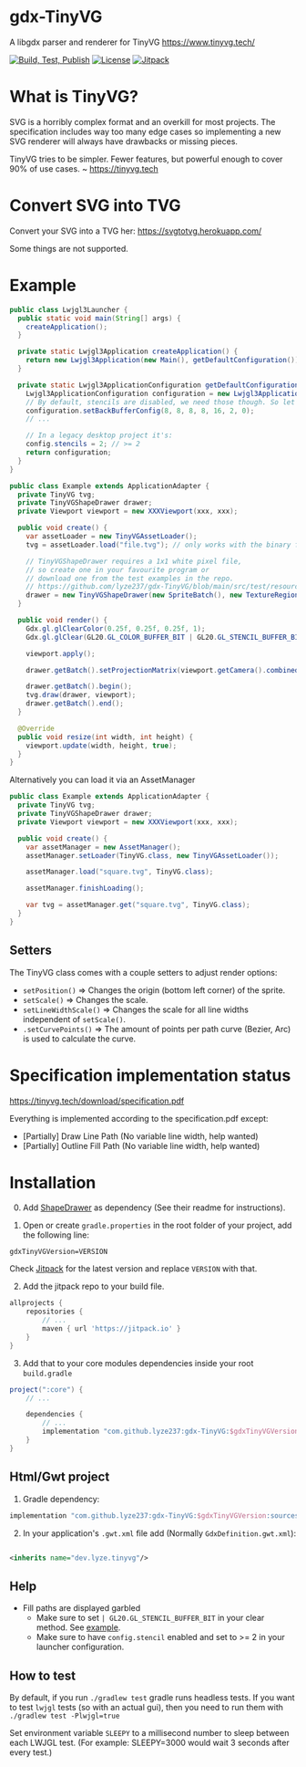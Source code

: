 # gdx-TinyVG

A libgdx parser and renderer for TinyVG https://www.tinyvg.tech/

[![Build, Test, Publish](https://github.com/lyze237/gdx-TinyVG/workflows/Test/badge.svg?branch=main)](https://github.com/lyze237/gdx-TinyVG/actions?query=workflow%3A%22Test%22)
[![License](https://img.shields.io/github/license/lyze237/gdx-TinyVG)](https://github.com/lyze237/gdx-TinyVG/blob/main/LICENSE)
[![Jitpack](https://jitpack.io/v/lyze237/gdx-TinyVG.svg)](https://jitpack.io/#lyze237/gdx-TinyVG)

# What is TinyVG?

SVG is a horribly complex format and an overkill for most projects. The specification includes way too many edge cases so implementing a new SVG renderer will always have drawbacks or missing pieces.

TinyVG tries to be simpler. Fewer features, but powerful enough to cover 90% of use cases. ~ https://tinyvg.tech

# Convert SVG into TVG

Convert your SVG into a TVG her: https://svgtotvg.herokuapp.com/

Some things are not supported.

# Example

```java
public class Lwjgl3Launcher {
  public static void main(String[] args) {
    createApplication();
  }

  private static Lwjgl3Application createApplication() {
    return new Lwjgl3Application(new Main(), getDefaultConfiguration());
  }

  private static Lwjgl3ApplicationConfiguration getDefaultConfiguration() {
    Lwjgl3ApplicationConfiguration configuration = new Lwjgl3ApplicationConfiguration();
    // By default, stencils are disabled, we need those though. So let's enable them here (It's the 6th value. Change that to >= 2).
    configuration.setBackBufferConfig(8, 8, 8, 8, 16, 2, 0);
    // ...

    // In a legacy desktop project it's:
    config.stencils = 2; // >= 2
    return configuration;
  }
}

public class Example extends ApplicationAdapter {
  private TinyVG tvg;
  private TinyVGShapeDrawer drawer;
  private Viewport viewport = new XXXViewport(xxx, xxx);

  public void create() {
    var assetLoader = new TinyVGAssetLoader();
    tvg = assetLoader.load("file.tvg"); // only works with the binary file format

    // TinyVGShapeDrawer requires a 1x1 white pixel file,
    // so create one in your favourite program or
    // download one from the test examples in the repo.
    // https://github.com/lyze237/gdx-TinyVG/blob/main/src/test/resources/pixel.png
    drawer = new TinyVGShapeDrawer(new SpriteBatch(), new TextureRegion(new Texture("pixel.png")));
  }

  public void render() {
    Gdx.gl.glClearColor(0.25f, 0.25f, 0.25f, 1);
    Gdx.gl.glClear(GL20.GL_COLOR_BUFFER_BIT | GL20.GL_STENCIL_BUFFER_BIT); // GL20.GL_STENCIL_BUFFER_BIT is very important

    viewport.apply();

    drawer.getBatch().setProjectionMatrix(viewport.getCamera().combined);

    drawer.getBatch().begin();
    tvg.draw(drawer, viewport);
    drawer.getBatch().end();
  }

  @Override
  public void resize(int width, int height) {
    viewport.update(width, height, true);
  }
}
```

Alternatively you can load it via an AssetManager
```java
public class Example extends ApplicationAdapter {
  private TinyVG tvg;
  private TinyVGShapeDrawer drawer;
  private Viewport viewport = new XXXViewport(xxx, xxx);

  public void create() {
    var assetManager = new AssetManager();
    assetManager.setLoader(TinyVG.class, new TinyVGAssetLoader());

    assetManager.load("square.tvg", TinyVG.class);

    assetManager.finishLoading();

    var tvg = assetManager.get("square.tvg", TinyVG.class);
  }
}
```

## Setters

The TinyVG class comes with a couple setters to adjust render options:

* `setPosition()` => Changes the origin (bottom left corner) of the sprite.
* `setScale()` => Changes the scale.
* `setLineWidthScale()` => Changes the scale for all line widths independent of `setScale()`.
* `.setCurvePoints()` => The amount of points per path curve (Bezier, Arc) is used to calculate the curve.

# Specification implementation status

https://tinyvg.tech/download/specification.pdf

Everything is implemented according to the specification.pdf except:
* [Partially] Draw Line Path (No variable line width, help wanted)
* [Partially] Outline Fill Path (No variable line width, help wanted)

# Installation

0. Add [ShapeDrawer](https://github.com/earlygrey/shapedrawer) as dependency (See their readme for instructions).

1. Open or create `gradle.properties` in the root folder of your project, add the following line:

```properties
gdxTinyVGVersion=VERSION
```

Check [Jitpack](https://jitpack.io/#lyze237/gdx-TinyVG/) for the latest version and replace `VERSION` with that.

2. Add the jitpack repo to your build file.

```groovy
allprojects {
    repositories {
        // ...
        maven { url 'https://jitpack.io' }
    }
}
```

3. Add that to your core modules dependencies inside your root `build.gradle`

```groovy
project(":core") {
    // ...

    dependencies {
        // ...
        implementation "com.github.lyze237:gdx-TinyVG:$gdxTinyVGVersion"
    }
}
```

## Html/Gwt project

1. Gradle dependency:

```groovy
implementation "com.github.lyze237:gdx-TinyVG:$gdxTinyVGVersion:sources"
```

2. In your application's `.gwt.xml` file add (Normally `GdxDefinition.gwt.xml`):

```xml

<inherits name="dev.lyze.tinyvg"/>
```

## Help

* Fill paths are displayed garbled
  * Make sure to set `| GL20.GL_STENCIL_BUFFER_BIT` in your clear method. See [example](#example).
  * Make sure to have `config.stencil` enabled and set to >= 2 in your launcher configuration.

## How to test

By default, if you run `./gradlew test` gradle runs headless tests. If you want to test `lwjgl` tests (so with an actual
gui), then you need to run them with `./gradlew test -Plwjgl=true`

Set environment variable `SLEEPY` to a millisecond number to sleep between each LWJGL test. (For example: SLEEPY=3000 would wait 3 seconds after every test.)
